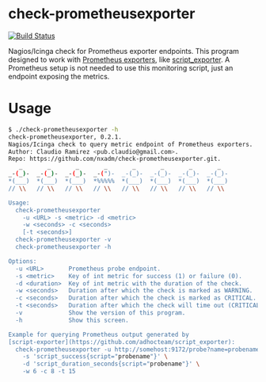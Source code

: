 # check-prometheusexporter

[![Build Status](https://travis-ci.org/nxadm/check-prometheusexporter.svg?branch=master)](https://travis-ci.org/nxadm/check-prometheusexporter)

Nagios/Icinga check for Prometheus exporter endpoints. This program designed
to work with
[Prometheus exporters](https://prometheus.io/docs/instrumenting/exporters/),
like [script_exporter](https://github.com/adhocteam/script_exporter). A
Prometheus setup is not needed to use this monitoring script, just an
endpoint exposing the metrics.

# Usage

```bash
$ ./check-prometheusexporter -h
check-prometheusexporter, 0.2.1.
Nagios/Icinga check to query metric endpoint of Prometheus exporters.
Author: Claudio Ramirez <pub.claudio@gmail.com>.
Repo: https://github.com/nxadm/check-prometheusexporter.git.
   _       _       _       _       _       _       _       _
_-(_)-  _-(_)-  _-(_)-  _-(")-  _-(_)-  _-(_)-  _-(_)-  _-(_)-
*(___)  *(___)  *(___)  *%%%%%  *(___)  *(___)  *(___)  *(___)
// \\   // \\   // \\   // \\   // \\   // \\   // \\   // \\

Usage:
  check-prometheusexporter
    -u <URL> -s <metric> -d <metric>
    -w <seconds> -c <seconds>
    [-t <seconds>]
  check-prometheusexporter -v
  check-prometheusexporter -h

Options:
  -u <URL>       Prometheus probe endpoint.
  -s <metric>    Key of int metric for success (1) or failure (0).
  -d <duration>  Key of int metric with the duration of the check.
  -w <seconds>   Duration after which the check is marked as WARNING.
  -c <seconds>   Duration after which the check is marked as CRITICAL.
  -t <seconds>   Duration after which the check will time out (CRITICAL).
  -v             Show the version of this program.
  -h             Show this screen.

Example for querying Prometheus output generated by
[script-exporter](https://github.com/adhocteam/script_exporter):
  check-prometheusexporter -u http://somehost:9172/probe?name=probename \
    -s 'script_success{script="probename"}' \
    -d 'script_duration_seconds{script="probename"}' \
    -w 6 -c 8 -t 15

```


